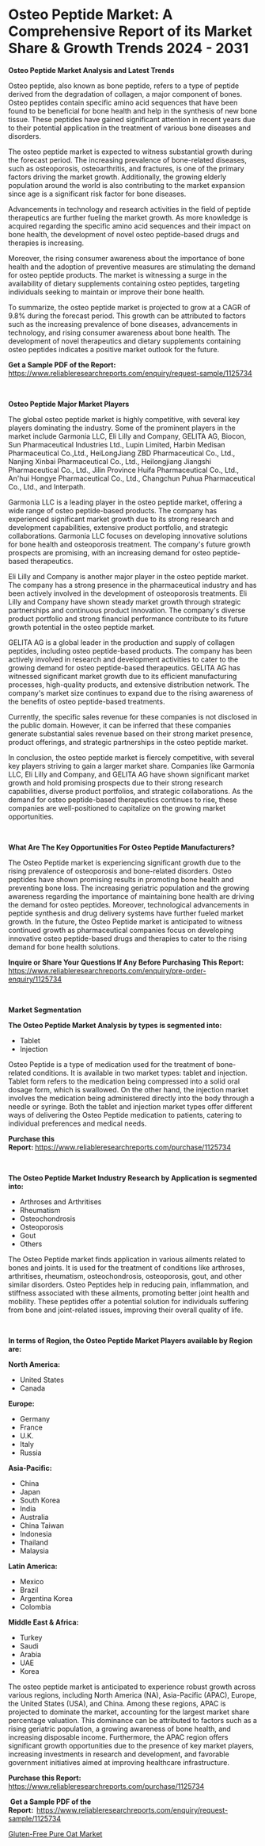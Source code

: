 <p><h1>Osteo Peptide Market: A Comprehensive Report of its Market Share & Growth Trends 2024 - 2031</h1></p><p><strong>Osteo Peptide Market Analysis and Latest Trends</strong></p>
<p><p>Osteo peptide, also known as bone peptide, refers to a type of peptide derived from the degradation of collagen, a major component of bones. Osteo peptides contain specific amino acid sequences that have been found to be beneficial for bone health and help in the synthesis of new bone tissue. These peptides have gained significant attention in recent years due to their potential application in the treatment of various bone diseases and disorders.</p><p>The osteo peptide market is expected to witness substantial growth during the forecast period. The increasing prevalence of bone-related diseases, such as osteoporosis, osteoarthritis, and fractures, is one of the primary factors driving the market growth. Additionally, the growing elderly population around the world is also contributing to the market expansion since age is a significant risk factor for bone diseases.</p><p>Advancements in technology and research activities in the field of peptide therapeutics are further fueling the market growth. As more knowledge is acquired regarding the specific amino acid sequences and their impact on bone health, the development of novel osteo peptide-based drugs and therapies is increasing.</p><p>Moreover, the rising consumer awareness about the importance of bone health and the adoption of preventive measures are stimulating the demand for osteo peptide products. The market is witnessing a surge in the availability of dietary supplements containing osteo peptides, targeting individuals seeking to maintain or improve their bone health.</p><p>To summarize, the osteo peptide market is projected to grow at a CAGR of 9.8% during the forecast period. This growth can be attributed to factors such as the increasing prevalence of bone diseases, advancements in technology, and rising consumer awareness about bone health. The development of novel therapeutics and dietary supplements containing osteo peptides indicates a positive market outlook for the future.</p></p>
<p><strong>Get a Sample PDF of the Report:&nbsp;</strong> <a href="https://www.reliableresearchreports.com/enquiry/request-sample/1125734">https://www.reliableresearchreports.com/enquiry/request-sample/1125734</a></p>
<p>&nbsp;</p>
<p><strong>Osteo Peptide Major Market Players</strong></p>
<p><p>The global osteo peptide market is highly competitive, with several key players dominating the industry. Some of the prominent players in the market include Garmonia LLC, Eli Lilly and Company, GELITA AG, Biocon, Sun Pharmaceutical Industries Ltd., Lupin Limited, Harbin Medisan Pharmaceutical Co.,Ltd., HeiLongJiang ZBD Pharmaceutical Co., Ltd., Nanjing Xinbai Pharmaceutical Co., Ltd., Heilongjiang Jiangshi Pharmaceutical Co., Ltd., Jilin Province Huifa Pharmaceutical Co., Ltd., An'hui Hongye Pharmaceutical Co., Ltd., Changchun Puhua Pharmaceutical Co., Ltd., and Interpath.</p><p>Garmonia LLC is a leading player in the osteo peptide market, offering a wide range of osteo peptide-based products. The company has experienced significant market growth due to its strong research and development capabilities, extensive product portfolio, and strategic collaborations. Garmonia LLC focuses on developing innovative solutions for bone health and osteoporosis treatment. The company's future growth prospects are promising, with an increasing demand for osteo peptide-based therapeutics.</p><p>Eli Lilly and Company is another major player in the osteo peptide market. The company has a strong presence in the pharmaceutical industry and has been actively involved in the development of osteoporosis treatments. Eli Lilly and Company have shown steady market growth through strategic partnerships and continuous product innovation. The company's diverse product portfolio and strong financial performance contribute to its future growth potential in the osteo peptide market.</p><p>GELITA AG is a global leader in the production and supply of collagen peptides, including osteo peptide-based products. The company has been actively involved in research and development activities to cater to the growing demand for osteo peptide-based therapeutics. GELITA AG has witnessed significant market growth due to its efficient manufacturing processes, high-quality products, and extensive distribution network. The company's market size continues to expand due to the rising awareness of the benefits of osteo peptide-based treatments.</p><p>Currently, the specific sales revenue for these companies is not disclosed in the public domain. However, it can be inferred that these companies generate substantial sales revenue based on their strong market presence, product offerings, and strategic partnerships in the osteo peptide market.</p><p>In conclusion, the osteo peptide market is fiercely competitive, with several key players striving to gain a larger market share. Companies like Garmonia LLC, Eli Lilly and Company, and GELITA AG have shown significant market growth and hold promising prospects due to their strong research capabilities, diverse product portfolios, and strategic collaborations. As the demand for osteo peptide-based therapeutics continues to rise, these companies are well-positioned to capitalize on the growing market opportunities.</p></p>
<p>&nbsp;</p>
<p><strong>What Are The Key Opportunities For Osteo Peptide Manufacturers?</strong></p>
<p><p>The Osteo Peptide market is experiencing significant growth due to the rising prevalence of osteoporosis and bone-related disorders. Osteo peptides have shown promising results in promoting bone health and preventing bone loss. The increasing geriatric population and the growing awareness regarding the importance of maintaining bone health are driving the demand for osteo peptides. Moreover, technological advancements in peptide synthesis and drug delivery systems have further fueled market growth. In the future, the Osteo Peptide market is anticipated to witness continued growth as pharmaceutical companies focus on developing innovative osteo peptide-based drugs and therapies to cater to the rising demand for bone health solutions.</p></p>
<p><strong>Inquire or Share Your Questions If Any Before Purchasing This Report:</strong> <a href="https://www.reliableresearchreports.com/enquiry/pre-order-enquiry/1125734">https://www.reliableresearchreports.com/enquiry/pre-order-enquiry/1125734</a></p>
<p>&nbsp;</p>
<p><strong>Market Segmentation</strong></p>
<p><strong>The Osteo Peptide Market Analysis by types is segmented into:</strong></p>
<p><ul><li>Tablet</li><li>Injection</li></ul></p>
<p><p>Osteo Peptide is a type of medication used for the treatment of bone-related conditions. It is available in two market types: tablet and injection. Tablet form refers to the medication being compressed into a solid oral dosage form, which is swallowed. On the other hand, the injection market involves the medication being administered directly into the body through a needle or syringe. Both the tablet and injection market types offer different ways of delivering the Osteo Peptide medication to patients, catering to individual preferences and medical needs.</p></p>
<p><strong>Purchase this Report:&nbsp;</strong><a href="https://www.reliableresearchreports.com/purchase/1125734">https://www.reliableresearchreports.com/purchase/1125734</a></p>
<p>&nbsp;</p>
<p><strong>The Osteo Peptide Market Industry Research by Application is segmented into:</strong></p>
<p><ul><li>Arthroses and Arthritises</li><li>Rheumatism</li><li>Osteochondrosis</li><li>Osteoporosis</li><li>Gout</li><li>Others</li></ul></p>
<p><p>The Osteo Peptide market finds application in various ailments related to bones and joints. It is used for the treatment of conditions like arthroses, arthritises, rheumatism, osteochondrosis, osteoporosis, gout, and other similar disorders. Osteo Peptides help in reducing pain, inflammation, and stiffness associated with these ailments, promoting better joint health and mobility. These peptides offer a potential solution for individuals suffering from bone and joint-related issues, improving their overall quality of life.</p></p>
<p>&nbsp;</p>
<p><strong>In terms of Region, the Osteo Peptide Market Players available by Region are:</strong></p>
<p>
    <p> <strong> North America: </strong>
        <ul>
            <li>United States</li>
            <li>Canada</li>
        </ul>
        </p> 
    <p> <strong> Europe: </strong>
        <ul>
            <li>Germany</li>
            <li>France</li>
            <li>U.K.</li>
            <li>Italy</li>
            <li>Russia</li>
        </ul>
        </p> 
    <p> <strong> Asia-Pacific: </strong>
        <ul>
            <li>China</li>
            <li>Japan</li>
            <li>South Korea</li>
            <li>India</li>
            <li>Australia</li>
            <li>China Taiwan</li>
            <li>Indonesia</li>
            <li>Thailand</li>
            <li>Malaysia</li>
        </ul>
        </p> 
    <p> <strong> Latin America: </strong>
        <ul>
            <li>Mexico</li>
            <li>Brazil</li>
            <li>Argentina Korea</li>
            <li>Colombia</li>
        </ul>
        </p> 
    <p> <strong> Middle East & Africa: </strong>
        <ul>
            <li>Turkey</li>
            <li>Saudi</li>
            <li>Arabia</li>
            <li>UAE</li>
            <li>Korea</li>
        </ul>
    </p>
    </p>
<p><p>The osteo peptide market is anticipated to experience robust growth across various regions, including North America (NA), Asia-Pacific (APAC), Europe, the United States (USA), and China. Among these regions, APAC is projected to dominate the market, accounting for the largest market share percentage valuation. This dominance can be attributed to factors such as a rising geriatric population, a growing awareness of bone health, and increasing disposable income. Furthermore, the APAC region offers significant growth opportunities due to the presence of key market players, increasing investments in research and development, and favorable government initiatives aimed at improving healthcare infrastructure.</p></p>
<p><strong>Purchase this Report: </strong><a href="https://www.reliableresearchreports.com/purchase/1125734">https://www.reliableresearchreports.com/purchase/1125734</a></p>
<p>&nbsp;<strong>Get a Sample PDF of the Report:&nbsp;&nbsp;</strong><a href="https://www.reliableresearchreports.com/enquiry/request-sample/1125734">https://www.reliableresearchreports.com/enquiry/request-sample/1125734</a></p>
<p><strong></strong></p>
<p><p><a href="https://www.linkedin.com/pulse/gluten-free-pure-oat-market-research-report-key-successful-oz1af?trackingId=FaBeQu8vT%2Fy0eBa5v2929A%3D%3D">Gluten-Free Pure Oat Market</a></p></p>